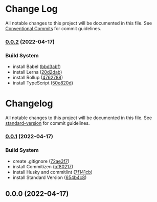 # Change Log

All notable changes to this project will be documented in this file.
See [Conventional Commits](https://conventionalcommits.org) for commit guidelines.

### [0.0.2](https://github.com/haepari-ui/haepari-ui/compare/v0.0.1...v0.0.2) (2022-04-17)


### Build System

* install Babel ([bbd3abf](https://github.com/haepari-ui/haepari-ui/commit/bbd3abfc6f11142c77e67387fc0eff529acef232))
* install Lerna ([20d2dab](https://github.com/haepari-ui/haepari-ui/commit/20d2dabd1ff067f4d4cfd3d56d2353e998cf3d67))
* install Rollup ([4762788](https://github.com/haepari-ui/haepari-ui/commit/4762788a434e6b259038e17ae174783c53ac82be))
* install TypeScript ([50e820d](https://github.com/haepari-ui/haepari-ui/commit/50e820d3064c4c6a2e54541b5d709043188e6676))



# Changelog

All notable changes to this project will be documented in this file. See [standard-version](https://github.com/conventional-changelog/standard-version) for commit guidelines.

### [0.0.1](https://github.com/haepari-ui/haepari-ui/compare/v0.0.0...v0.0.1) (2022-04-17)


### Build System

* create .gitignore ([72ae3f7](https://github.com/haepari-ui/haepari-ui/commit/72ae3f7a56263f2699fc39c4e4ded02f66431c92))
* install Commitizen ([bf80217](https://github.com/haepari-ui/haepari-ui/commit/bf80217105c130199d972cdc6530cb1221c1ec2d))
* install Husky and commitlint ([7f141cb](https://github.com/haepari-ui/haepari-ui/commit/7f141cb945491d6279b1cb8d34da65f6d6da71f0))
* install Standard Version ([654b4c8](https://github.com/haepari-ui/haepari-ui/commit/654b4c8c7a60a97de27efc2a5e561ca6d4fe2825))

## 0.0.0 (2022-04-17)

